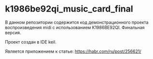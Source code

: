 # k1986be92qi_music_card_final

В данном репозитории содержится код демонстрационного проекта воспроизведения midi с использованием К1986ВЕ92QI. Финальная версия.

Проект создан в IDE keil.

Является приложением к статье: https://habr.com/ru/post/256621/
